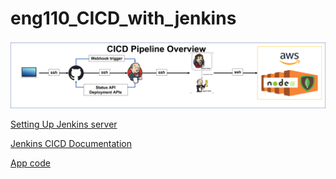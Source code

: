 # eng110_CICD_with_jenkins

![Overview of CICD Pipeline](./diagrams/CICD_Pipeline_Overview.png)

[Setting Up Jenkins server](./documentation/Creating_Jenkins_Server.md)

[Jenkins CICD Documentation](./documentation/CICD_Pipeline.md)

[App code](./app_code/)
